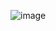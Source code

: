 
![image](https://user-images.githubusercontent.com/98347572/162184876-fa5b8d50-bcc9-48dd-9e11-18c010476efe.png)
